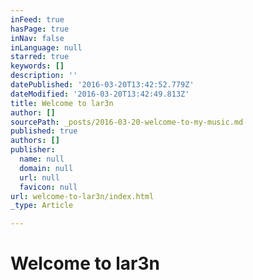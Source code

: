 ```yaml
---
inFeed: true
hasPage: true
inNav: false
inLanguage: null
starred: true
keywords: []
description: ''
datePublished: '2016-03-20T13:42:52.779Z'
dateModified: '2016-03-20T13:42:49.813Z'
title: Welcome to lar3n
author: []
sourcePath: _posts/2016-03-20-welcome-to-my-music.md
published: true
authors: []
publisher:
  name: null
  domain: null
  url: null
  favicon: null
url: welcome-to-lar3n/index.html
_type: Article

---
```

# Welcome to lar3n